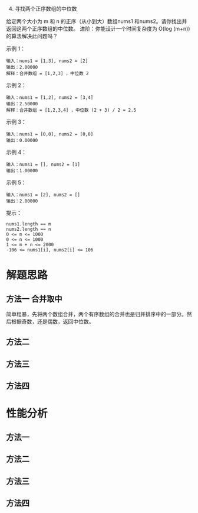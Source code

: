 4. 寻找两个正序数组的中位数

给定两个大小为 m 和 n 的正序（从小到大）数组nums1 和nums2。请你找出并返回这两个正序数组的中位数。
进阶：你能设计一个时间复杂度为 O(log (m+n)) 的算法解决此问题吗？

示例 1：
```
输入：nums1 = [1,3], nums2 = [2]
输出：2.00000
解释：合并数组 = [1,2,3] ，中位数 2
```

示例 2：
```
输入：nums1 = [1,2], nums2 = [3,4]
输出：2.50000
解释：合并数组 = [1,2,3,4] ，中位数 (2 + 3) / 2 = 2.5
```

示例 3：
```
输入：nums1 = [0,0], nums2 = [0,0]
输出：0.00000
```

示例 4：
```
输入：nums1 = [], nums2 = [1]
输出：1.00000
```

示例 5：
```
输入：nums1 = [2], nums2 = []
输出：2.00000
```

提示：
```
nums1.length == m
nums2.length == n
0 <= m <= 1000
0 <= n <= 1000
1 <= m + n <= 2000
-106 <= nums1[i], nums2[i] <= 106
```

# 解题思路

## 方法一 合并取中
简单粗暴，先将两个数组合并，两个有序数组的合并也是归并排序中的一部分。然后根据奇数，还是偶数，返回中位数。

## 方法二

## 方法三

## 方法四

# 性能分析


## 方法一 

## 方法二

## 方法三

## 方法四